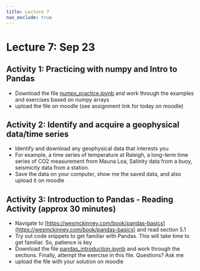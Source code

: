 ```yaml
---
title: Lecture 7
nav_exclude: true
---
```


   
# Lecture 7: Sep 23

## Activity 1: Practicing with numpy and Intro to Pandas

- Download the file [numpy_practice.ipynb](numpy_practice.ipynb) and work through the examples and exercises based on numpy arrays
- upload the file on moodle (see assignment link for today on moodle)


## Activity 2: Identify and acquire a geophysical data/time series
- Identify and download any geophysical data that interests you
- For example, a time series of temperature at Raleigh, a long-term time series of CO2 measurement from Mauna Loa, Salinity data from a buoy, seismicity data from a station. 
- Save the data on your computer, show me the saved data, and also upload it on moodle 

## Activity 3: Introduction to Pandas - Reading Activity (approx 30 minutes)
- Navigate to [https://wesmckinney.com/book/pandas-basics](https://wesmckinney.com/book/pandas-basics) and read section 5.1
- Try out code snippets to get familiar with Pandas. This will take time to get familiar. So, patience is key
- Download the file [pandas_introduction.ipynb](pandas_introduction.ipynb) and work through the sections. Finally, attempt the exercise in this file. Questions? Ask me
- upload the file with your solution on moodle
